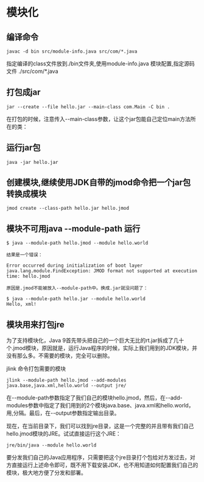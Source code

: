 # 模块化

## 编译命令
```
javac -d bin src/module-info.java src/com/*.java
```

指定编译的class文件放到./bin文件夹,使用module-info.java 模块配置,指定源码文件 ./src/com/*.java

## 打包成jar
```
jar --create --file hello.jar --main-class com.Main -C bin . 
```

在打包的时候，注意传入--main-class参数，让这个jar包能自己定位main方法所在的类：

## 运行jar包

```
java -jar hello.jar
```

## 创建模块,继续使用JDK自带的jmod命令把一个jar包转换成模块

```
jmod create --class-path hello.jar hello.jmod
```

## 模块不可用java --module-path 运行

```
$ java --module-path hello.jmod --module hello.world

结果是一个错误：

Error occurred during initialization of boot layer
java.lang.module.FindException: JMOD format not supported at execution time: hello.jmod

原因是.jmod不能被放入--module-path中。换成.jar就没问题了：

$ java --module-path hello.jar --module hello.world
Hello, xml!

```

## 模块用来打包jre 

为了支持模块化，Java 9首先带头把自己的一个巨大无比的rt.jar拆成了几十个.jmod模块，原因就是，运行Java程序的时候，实际上我们用到的JDK模块，并没有那么多。不需要的模块，完全可以删除。

jlink 命令打包需要的模块

```
jlink --module-path hello.jmod --add-modules java.base,java.xml,hello.world --output jre/ 
```

在--module-path参数指定了我们自己的模块hello.jmod，然后，在--add-modules参数中指定了我们用到的2个模块java.base、java.xml和hello.world，用,分隔。最后，在--output参数指定输出目录。

现在，在当前目录下，我们可以找到jre目录，这是一个完整的并且带有我们自己hello.jmod模块的JRE。试试直接运行这个JRE：

```
jre/bin/java --module hello.world
```

要分发我们自己的Java应用程序，只需要把这个jre目录打个包给对方发过去，对方直接运行上述命令即可，既不用下载安装JDK，也不用知道如何配置我们自己的模块，极大地方便了分发和部署。

